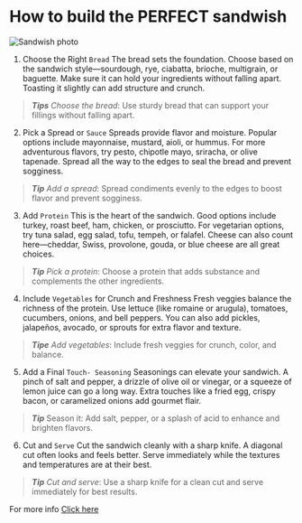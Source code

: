 # How to build the **PERFECT** sandwish
![Sandwish photo]([https://www.bbcgoodfood.com/howto/guide/how-to-make-the-perfect-sandwich](https://www.google.com/imgres?q=perfect%20sandwich&imgurl=http%3A%2F%2Fblog.totalwellbeingdiet.com%2Fmedia%2F2969%2F7-simple-secrets-perfect-sandwich.jpg&imgrefurl=https%3A%2F%2Fblog.totalwellbeingdiet.com%2Fau%2F2020%2F7-simple-secrets-to-making-the-perfect-sandwich%2F&docid=YEAIS4KZYROKgM&tbnid=r6aNRiZaWURc_M&vet=12ahUKEwilrK6155iNAxW_QfEDHVSaONQQM3oECFQQAA..i&w=730&h=486&hcb=2&ved=2ahUKEwilrK6155iNAxW_QfEDHVSaONQQM3oECFQQAA))
1. Choose the Right `Bread`
The bread sets the foundation. Choose based on the sandwich style—sourdough, rye, ciabatta, brioche, multigrain, or baguette. Make sure it can hold your ingredients without falling apart. Toasting it slightly can add structure and crunch.

>***Tips*** *Choose the bread*: Use sturdy bread that can support your fillings without falling apart.


2. Pick a Spread or `Sauce`
Spreads provide flavor and moisture. Popular options include mayonnaise, mustard, aioli, or hummus. For more adventurous flavors, try pesto, chipotle mayo, sriracha, or olive tapenade. Spread all the way to the edges to seal the bread and prevent sogginess.

>***Tip*** *Add a spread*: Spread condiments evenly to the edges to boost flavor and prevent sogginess.


3. Add `Protein`
This is the heart of the sandwich. Good options include turkey, roast beef, ham, chicken, or prosciutto. For vegetarian options, try tuna salad, egg salad, tofu, tempeh, or falafel. Cheese can also count here—cheddar, Swiss, provolone, gouda, or blue cheese are all great choices.


>***Tip*** *Pick a protein*: Choose a protein that adds substance and complements the other ingredients.



4. Include `Vegetables` for Crunch and Freshness
Fresh veggies balance the richness of the protein. Use lettuce (like romaine or arugula), tomatoes, cucumbers, onions, and bell peppers. You can also add pickles, jalapeños, avocado, or sprouts for extra flavor and texture.

>***Tipe*** *Add vegetables*: Include fresh veggies for crunch, color, and balance.



5. Add a Final `Touch- Seasoning`
Seasonings can elevate your sandwich. A pinch of salt and pepper, a drizzle of olive oil or vinegar, or a squeeze of lemon juice can go a long way. Extra touches like a fried egg, crispy bacon, or caramelized onions add gourmet flair.
>***Tip*** Season it: Add salt, pepper, or a splash of acid to enhance and brighten flavors.

6. Cut and `Serve`
Cut the sandwich cleanly with a sharp knife. A diagonal cut often looks and feels better. Serve immediately while the textures and temperatures are at their best.
>***Tip*** *Cut and serve*: Use a sharp knife for a clean cut and serve immediately for best results.

For more info [Click here](https://www.wikihow.com/Make-a-Sandwich)

